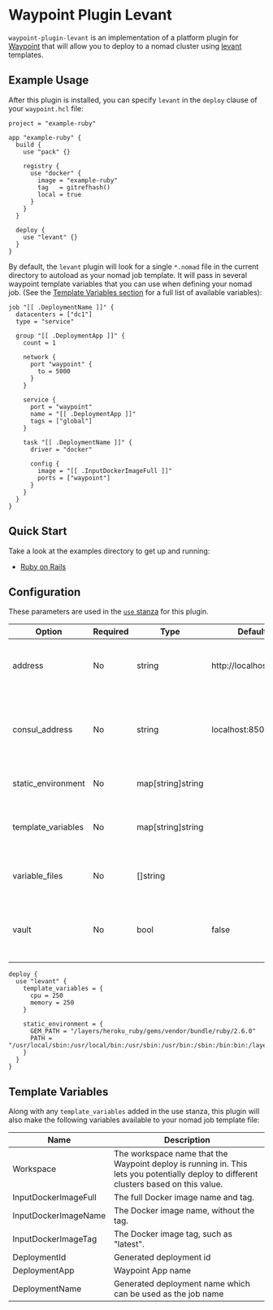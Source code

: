 # Waypoint Plugin Levant

`waypoint-plugin-levant` is an implementation of a platform plugin for
[Waypoint](https://github.com/hashicorp/waypoint) that will allow you to deploy
to a nomad cluster using [levant](https://github.com/hashicorp/levant)
templates.

## Example Usage

After this plugin is installed, you can specify `levant` in the `deploy` clause
of your `waypoint.hcl` file:

```hcl
project = "example-ruby"

app "example-ruby" {
  build {
    use "pack" {}

    registry {
      use "docker" {
        image = "example-ruby"
        tag   = gitrefhash()
        local = true
      }
    }
  }

  deploy {
    use "levant" {}
  }
}
```

By default, the `levant` plugin will look for a single `*.nomad` file in the current
directory to autoload as your nomad job template. It will pass in several
waypoint template variables that you can use when defining your nomad job. (See
the [Template Variables section](#template-variables) for a full list of
available variables):

```hcl
job "[[ .DeploymentName ]]" {
  datacenters = ["dc1"]
  type = "service"

  group "[[ .DeploymentApp ]]" {
    count = 1

    network {
      port "waypoint" {
        to = 5000
      }
    }

    service {
      port = "waypoint"
      name = "[[ .DeploymentApp ]]"
      tags = ["global"]
    }

    task "[[ .DeploymentName ]]" {
      driver = "docker"

      config {
        image = "[[ .InputDockerImageFull ]]"
        ports = ["waypoint"]
      }
    }
  }
}
```

## Quick Start

Take a look at the examples directory to get up and running:

- [Ruby on Rails](examples/ruby/README.md)

## Configuration

These parameters are used in the [`use`
stanza](https://www.waypointproject.io/docs/waypoint-hcl/use) for this plugin.

| Option             | Required | Type              | Default               | Description                                                          |
|--------------------|----------|-------------------|-----------------------|----------------------------------------------------------------------|
| address            | No       | string            | http://localhost:4646 | The HTTP API endpoint for Nomad where all calls will be made.        |
| consul_address     | No       | string            | localhost:8500        | The Consul host and port to use when making Consul KeyValue lookups. |
| static_environment | No       | map[string]string |                       | Environment variables to add to the job.                             |
| template_variables | No       | map[string]string |                       | Variables that are meant to configure the nomad job template file.   |
| variable_files     | No       | []string          |                       | The variable files to render the template with.                      |
| vault              | No       | bool              | false                 | This option makes Levant load VAULT_TOKEN from the current ENV.      |

```hcl
deploy {
  use "levant" {
    template_variables = {
      cpu = 250
      memory = 250
    }

    static_environment = {
      GEM_PATH = "/layers/heroku_ruby/gems/vendor/bundle/ruby/2.6.0"
      PATH = "/usr/local/sbin:/usr/local/bin:/usr/sbin:/usr/bin:/sbin:/bin:bin:/layers/heroku_ruby/gems/vendor/bundle/ruby/2.6.0/bin"
    }
  }
}
```

## Template Variables

Along with any `template_variables` added in the use stanza, this plugin will
also make the following variables available to your nomad job template file:

| Name                 | Description                                                                                                                            |
|----------------------|----------------------------------------------------------------------------------------------------------------------------------------|
| Workspace            | The workspace name that the Waypoint deploy is running in. This lets you potentially deploy to different clusters based on this value. |
| InputDockerImageFull | The full Docker image name and tag.                                                                                                    |
| InputDockerImageName | The Docker image name, without the tag.                                                                                                |
| InputDockerImageTag  | The Docker image tag, such as "latest".                                                                                                |
| DeploymentId         | Generated deployment id                                                                                                                |
| DeploymentApp        | Waypoint App name                                                                                                                      |
| DeploymentName       | Generated deployment name which can be used as the job name                                                                            |
